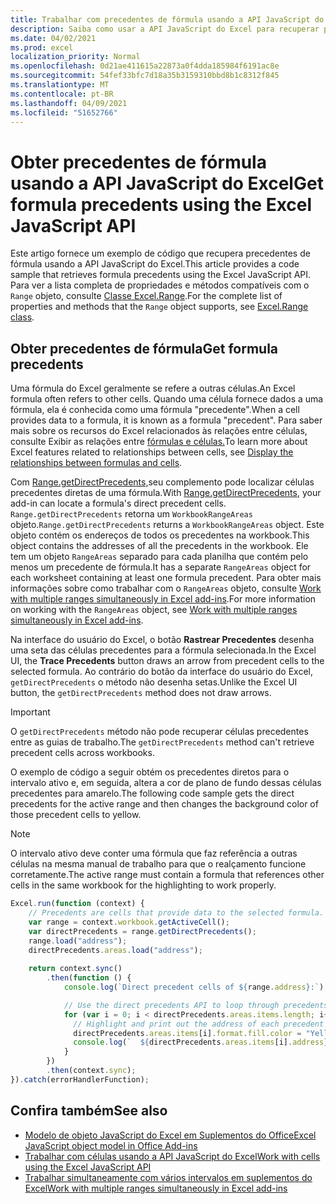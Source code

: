```yaml
---
title: Trabalhar com precedentes de fórmula usando a API JavaScript do Excel
description: Saiba como usar a API JavaScript do Excel para recuperar precedentes de fórmula.
ms.date: 04/02/2021
ms.prod: excel
localization_priority: Normal
ms.openlocfilehash: 0d21ae411615a22873a0f4dda185984f6191ac8e
ms.sourcegitcommit: 54fef33bfc7d18a35b3159310bbd8b1c8312f845
ms.translationtype: MT
ms.contentlocale: pt-BR
ms.lasthandoff: 04/09/2021
ms.locfileid: "51652766"
---
```

# <a name="get-formula-precedents-using-the-excel-javascript-api"></a><span data-ttu-id="71df3-103">Obter precedentes de fórmula usando a API JavaScript do Excel</span><span class="sxs-lookup"><span data-stu-id="71df3-103">Get formula precedents using the Excel JavaScript API</span></span>

<span data-ttu-id="71df3-104">Este artigo fornece um exemplo de código que recupera precedentes de fórmula usando a API JavaScript do Excel.</span><span class="sxs-lookup"><span data-stu-id="71df3-104">This article provides a code sample that retrieves formula precedents using the Excel JavaScript API.</span></span> <span data-ttu-id="71df3-105">Para ver a lista completa de propriedades e métodos compatíveis com o `Range` objeto, consulte [Classe Excel.Range](/javascript/api/excel/excel.range).</span><span class="sxs-lookup"><span data-stu-id="71df3-105">For the complete list of properties and methods that the `Range` object supports, see [Excel.Range class](/javascript/api/excel/excel.range).</span></span>

## <a name="get-formula-precedents"></a><span data-ttu-id="71df3-106">Obter precedentes de fórmula</span><span class="sxs-lookup"><span data-stu-id="71df3-106">Get formula precedents</span></span>

<span data-ttu-id="71df3-107">Uma fórmula do Excel geralmente se refere a outras células.</span><span class="sxs-lookup"><span data-stu-id="71df3-107">An Excel formula often refers to other cells.</span></span> <span data-ttu-id="71df3-108">Quando uma célula fornece dados a uma fórmula, ela é conhecida como uma fórmula "precedente".</span><span class="sxs-lookup"><span data-stu-id="71df3-108">When a cell provides data to a formula, it is known as a formula "precedent".</span></span> <span data-ttu-id="71df3-109">Para saber mais sobre os recursos do Excel relacionados às relações entre células, consulte Exibir as relações entre [fórmulas e células.](https://support.microsoft.com/office/display-the-relationships-between-formulas-and-cells-a59bef2b-3701-46bf-8ff1-d3518771d507)</span><span class="sxs-lookup"><span data-stu-id="71df3-109">To learn more about Excel features related to relationships between cells, see [Display the relationships between formulas and cells](https://support.microsoft.com/office/display-the-relationships-between-formulas-and-cells-a59bef2b-3701-46bf-8ff1-d3518771d507).</span></span> 

<span data-ttu-id="71df3-110">Com [Range.getDirectPrecedents,](/javascript/api/excel/excel.range#getdirectprecedents--)seu complemento pode localizar células precedentes diretas de uma fórmula.</span><span class="sxs-lookup"><span data-stu-id="71df3-110">With [Range.getDirectPrecedents](/javascript/api/excel/excel.range#getdirectprecedents--), your add-in can locate a formula's direct precedent cells.</span></span> <span data-ttu-id="71df3-111">`Range.getDirectPrecedents` retorna um `WorkbookRangeAreas` objeto.</span><span class="sxs-lookup"><span data-stu-id="71df3-111">`Range.getDirectPrecedents` returns a `WorkbookRangeAreas` object.</span></span> <span data-ttu-id="71df3-112">Este objeto contém os endereços de todos os precedentes na workbook.</span><span class="sxs-lookup"><span data-stu-id="71df3-112">This object contains the addresses of all the precedents in the workbook.</span></span> <span data-ttu-id="71df3-113">Ele tem um objeto `RangeAreas` separado para cada planilha que contém pelo menos um precedente de fórmula.</span><span class="sxs-lookup"><span data-stu-id="71df3-113">It has a separate `RangeAreas` object for each worksheet containing at least one formula precedent.</span></span> <span data-ttu-id="71df3-114">Para obter mais informações sobre como trabalhar com o `RangeAreas` objeto, consulte [Work with multiple ranges simultaneously in Excel add-ins](excel-add-ins-multiple-ranges.md).</span><span class="sxs-lookup"><span data-stu-id="71df3-114">For more information on working with the `RangeAreas` object, see [Work with multiple ranges simultaneously in Excel add-ins](excel-add-ins-multiple-ranges.md).</span></span>

<span data-ttu-id="71df3-115">Na interface do usuário do Excel, o botão **Rastrear Precedentes** desenha uma seta das células precedentes para a fórmula selecionada.</span><span class="sxs-lookup"><span data-stu-id="71df3-115">In the Excel UI, the **Trace Precedents** button draws an arrow from precedent cells to the selected formula.</span></span> <span data-ttu-id="71df3-116">Ao contrário do botão da interface do usuário do Excel, `getDirectPrecedents` o método não desenha setas.</span><span class="sxs-lookup"><span data-stu-id="71df3-116">Unlike the Excel UI button, the `getDirectPrecedents` method does not draw arrows.</span></span> 

> [!IMPORTANT]
> <span data-ttu-id="71df3-117">O `getDirectPrecedents` método não pode recuperar células precedentes entre as guias de trabalho.</span><span class="sxs-lookup"><span data-stu-id="71df3-117">The `getDirectPrecedents` method can't retrieve precedent cells across workbooks.</span></span> 

<span data-ttu-id="71df3-118">O exemplo de código a seguir obtém os precedentes diretos para o intervalo ativo e, em seguida, altera a cor de plano de fundo dessas células precedentes para amarelo.</span><span class="sxs-lookup"><span data-stu-id="71df3-118">The following code sample gets the direct precedents for the active range and then changes the background color of those precedent cells to yellow.</span></span> 

> [!NOTE]
> <span data-ttu-id="71df3-119">O intervalo ativo deve conter uma fórmula que faz referência a outras células na mesma manual de trabalho para que o realçamento funcione corretamente.</span><span class="sxs-lookup"><span data-stu-id="71df3-119">The active range must contain a formula that references other cells in the same workbook for the highlighting to work properly.</span></span> 

```js
Excel.run(function (context) {
    // Precedents are cells that provide data to the selected formula.
    var range = context.workbook.getActiveCell();
    var directPrecedents = range.getDirectPrecedents();
    range.load("address");
    directPrecedents.areas.load("address");
    
    return context.sync()
        .then(function () {
            console.log(`Direct precedent cells of ${range.address}:`);

            // Use the direct precedents API to loop through precedents of the active cell.
            for (var i = 0; i < directPrecedents.areas.items.length; i++) {
              // Highlight and print out the address of each precedent cell.
              directPrecedents.areas.items[i].format.fill.color = "Yellow";
              console.log(`  ${directPrecedents.areas.items[i].address}`);
            }
        })
        .then(context.sync);
}).catch(errorHandlerFunction);
```

## <a name="see-also"></a><span data-ttu-id="71df3-120">Confira também</span><span class="sxs-lookup"><span data-stu-id="71df3-120">See also</span></span>

- [<span data-ttu-id="71df3-121">Modelo de objeto JavaScript do Excel em Suplementos do Office</span><span class="sxs-lookup"><span data-stu-id="71df3-121">Excel JavaScript object model in Office Add-ins</span></span>](excel-add-ins-core-concepts.md)
- [<span data-ttu-id="71df3-122">Trabalhar com células usando a API JavaScript do Excel</span><span class="sxs-lookup"><span data-stu-id="71df3-122">Work with cells using the Excel JavaScript API</span></span>](excel-add-ins-cells.md)
- [<span data-ttu-id="71df3-123">Trabalhar simultaneamente com vários intervalos em suplementos do Excel</span><span class="sxs-lookup"><span data-stu-id="71df3-123">Work with multiple ranges simultaneously in Excel add-ins</span></span>](excel-add-ins-multiple-ranges.md)
